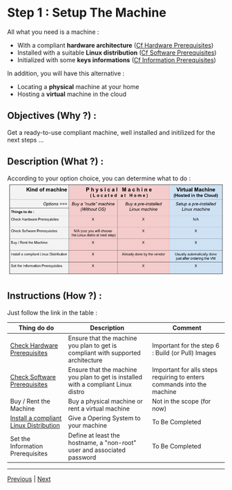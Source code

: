 Step 1 : Setup The Machine
==
All what you need is a machine :
* With a compliant __hardware architecture__ (<A href="https://github.com/babonet13/HostYourNode/blob/master/HowTo/0_UnderstandPrerequisites/0_HardPrerequisites.md">Cf Hardware Prerequisites</A>)
* Installed with a suitable __Linux distribution__ (<A href="https://github.com/babonet13/HostYourNode/blob/master/HowTo/0_UnderstandPrerequisites/1_SoftPrerequisites.md">Cf Software Prerequisites</A>) 
* Initialized with some __keys informations__ (<A href="https://github.com/babonet13/HostYourNode/blob/master/HowTo/0_UnderstandPrerequisites/2_InfoPrerequisites.md">Cf Information Prerequisites</A>)

In addition, you will have this alternative :
* Locating a __physical__ machine at your home
* Hosting a __virtual__ machine in the cloud

Objectives (Why ?) :
--
Get a ready-to-use compliant machine, well installed and initilized for the next steps ...

Description (What ?) :
--
According to your option choice, you can determine what to do :
![SetupTheMachine](https://github.com/babonet13/Images/blob/master/HostYourNode/HowTo/SetupTheMachine.png)

Instructions (How ?) :
--
Just follow the link in the table :
<table>
    <thead>
        <tr>
            <th>Thing do do</th>
            <th>Description</th>
            <th>Comment</th>
        </tr>
    </thead>
    <tbody>
        <tr>
            <td><A href="https://github.com/babonet13/HostYourNode/blob/master/HowTo/0_UnderstandPrerequisites/0_HardPrerequisites.md">Check Hardware Prerequisites</A></td>
            <td>Ensure that the machine you plan to get is compliant with supported architecture</td>
            <td>Important for the step 6 : Build (or Pull) Images</td>
        </tr>
        <tr>
            <td><A href="https://github.com/babonet13/HostYourNode/blob/master/HowTo/0_UnderstandPrerequisites/1_SoftPrerequisites.md">Check Software Prerequisites</A></td>
            <td>Ensure that the machine you plan to get is installed with a compliant Linux distro</td>
            <td>Important for alls steps requiring to enters commands into the machine</td>
        </tr>
        <tr>
            <td>Buy / Rent the Machine</td>
            <td>Buy a physical machine or rent a virtual machine</td>
            <td>Not in the scope (for now)</td>
        </tr>
        <tr>
            <td><A href="https://github.com/babonet13/HostYourNode/blob/master/HowTo/1_SetupTheMachine/InstallLinux.md">Install a compliant Linux Distribution</A></td>
            <td>Give a Opering System to your machine</td>
            <td>To Be Completed</td>
        </tr>
          <tr>
            <td><A herf="https://github.com/babonet13/HostYourNode/tree/master/HowTo/1_SetupTheMachine">Set the Information Prerequisites</A></td>
            <td>Define at least the hostname, a "non-root" user and associated password </td>
            <td>To Be Completed</td>
        </tr>    
    </tbody>
</table>

---
<A href="https://github.com/babonet13/HostYourNode/tree/master/HowTo/0_UnderstandPrerequisites">Previous<A/> | <A href="https://github.com/babonet13/HostYourNode/tree/master/HowTo/2_InstallApplications">Next<A/> 
